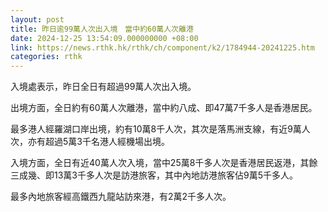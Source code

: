 ```yaml
---
layout: post
title: 昨日逾99萬人次出入境　當中約60萬人次離港
date: 2024-12-25 13:54:09.000000000 +08:00
link: https://news.rthk.hk/rthk/ch/component/k2/1784944-20241225.htm
categories: rthk
---
```


入境處表示，昨日全日有超過99萬人次出入境。

出境方面，全日約有60萬人次離港，當中約八成、即47萬7千多人是香港居民。

最多港人經羅湖口岸出境，約有10萬8千人次，其次是落馬洲支線，有近9萬人次，亦有超過5萬3千名港人經機場出境。

入境方面，全日有近40萬人次入境，當中25萬8千多人次是香港居民返港，其餘三成幾、即13萬3千多人次是訪港旅客，其中內地訪港旅客佔9萬5千多人。

最多內地旅客經高鐵西九龍站訪來港，有2萬2千多人次。
